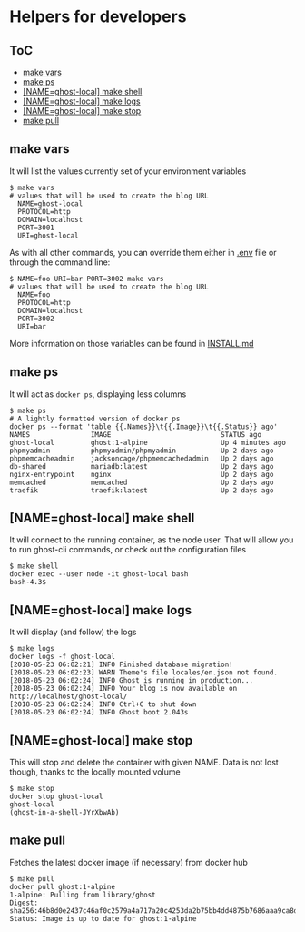Helpers for developers
==

ToC
--

<!-- TOC -->

- [make vars](#make-vars)
- [make ps](#make-ps)
- [[NAME=ghost-local] make shell](#nameghost-local-make-shell)
- [[NAME=ghost-local] make logs](#nameghost-local-make-logs)
- [[NAME=ghost-local] make stop](#nameghost-local-make-stop)
- [make pull](#make-pull)

<!-- /TOC -->


## make vars

It will list the values currently set of your environment variables

    $ make vars
    # values that will be used to create the blog URL
      NAME=ghost-local
      PROTOCOL=http
      DOMAIN=localhost
      PORT=3001
      URI=ghost-local

As with all other commands, you can override them either in [.env](./.env) file or through the command line:

    $ NAME=foo URI=bar PORT=3002 make vars
    # values that will be used to create the blog URL
      NAME=foo
      PROTOCOL=http
      DOMAIN=localhost
      PORT=3002
      URI=bar

More information on those variables can be found in [INSTALL.md](./docs/INSTALL.md#default-configuration)

## make ps

It will act as `docker ps`, displaying less columns

    $ make ps
    # A lightly formatted version of docker ps
    docker ps --format 'table {{.Names}}\t{{.Image}}\t{{.Status}} ago'
    NAMES               IMAGE                           STATUS ago
    ghost-local         ghost:1-alpine                  Up 4 minutes ago
    phpmyadmin          phpmyadmin/phpmyadmin           Up 2 days ago
    phpmemcacheadmin    jacksoncage/phpmemcachedadmin   Up 2 days ago
    db-shared           mariadb:latest                  Up 2 days ago
    nginx-entrypoint    nginx                           Up 2 days ago
    memcached           memcached                       Up 2 days ago
    traefik             traefik:latest                  Up 2 days ago

## [NAME=ghost-local] make shell

It will connect to the running container, as the node user. That will allow you to run ghost-cli commands, or check out the configuration files

    $ make shell
    docker exec --user node -it ghost-local bash
    bash-4.3$

## [NAME=ghost-local] make logs

It will display (and follow) the logs

    $ make logs
    docker logs -f ghost-local
    [2018-05-23 06:02:21] INFO Finished database migration!
    [2018-05-23 06:02:23] WARN Theme's file locales/en.json not found.
    [2018-05-23 06:02:24] INFO Ghost is running in production...
    [2018-05-23 06:02:24] INFO Your blog is now available on http://localhost/ghost-local/
    [2018-05-23 06:02:24] INFO Ctrl+C to shut down
    [2018-05-23 06:02:24] INFO Ghost boot 2.043s

## [NAME=ghost-local] make stop

This will stop and delete the container with given NAME. Data is not lost though, thanks to the locally mounted volume

    $ make stop
    docker stop ghost-local
    ghost-local
    (ghost-in-a-shell-JYrXbwAb)

## make pull

Fetches the latest docker image (if necessary) from docker hub

    $ make pull
    docker pull ghost:1-alpine
    1-alpine: Pulling from library/ghost
    Digest: sha256:46b8d0e2437c46af0c2579a4a717a20c4253da2b75bb4dd4875b7686aaa9ca8d
    Status: Image is up to date for ghost:1-alpine

